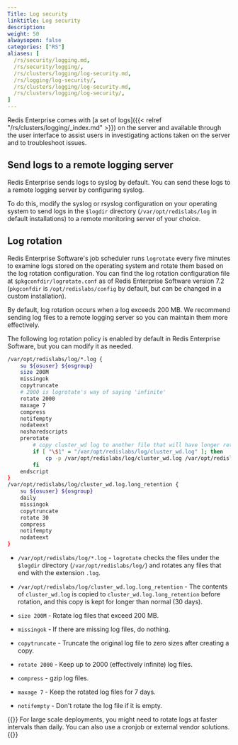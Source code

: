 ```yaml
---
Title: Log security
linktitle: Log security
description:
weight: 50
alwaysopen: false
categories: ["RS"]
aliases: [
  /rs/security/logging.md,
  /rs/security/logging/,
  /rs/clusters/logging/log-security.md,
  /rs/logging/log-security/,
  /rs/clusters/logging/log-security.md,
  /rs/clusters/logging/log-security/,
]
---
```

Redis Enterprise comes with [a set of logs]({{< relref "/rs/clusters/logging/_index.md" >}}) on the server and available through the user interface to assist users in investigating actions taken on the server and to troubleshoot issues.

## Send logs to a remote logging server

Redis Enterprise sends logs to syslog by default. You can send these logs to a remote logging server by configuring syslog.

To do this, modify the syslog or rsyslog configuration on your operating system to send logs in the `$logdir` directory (`/var/opt/redislabs/log` in default installations) to a remote monitoring server of your choice.

## Log rotation

Redis Enterprise Software's job scheduler runs `logrotate` every five minutes to examine logs stored on the operating system and rotate them based on the log rotation configuration. You can find the log rotation configuration file at `$pkgconfdir/logrotate.conf` as of Redis Enterprise Software version 7.2 (`pkgconfdir` is `/opt/redislabs/config` by default, but can be changed in a custom installation).

By default, log rotation occurs when a log exceeds 200 MB. We recommend sending log files to a remote logging server so you can maintain them more effectively.

The following log rotation policy is enabled by default in Redis Enterprise Software, but you can modify it as needed.

```sh
/var/opt/redislabs/log/*.log {
    su ${osuser} ${osgroup}
    size 200M
    missingok
    copytruncate
    # 2000 is logrotate's way of saying 'infinite'
    rotate 2000
    maxage 7
    compress
    notifempty
    nodateext
    nosharedscripts
    prerotate
        # copy cluster_wd log to another file that will have longer retention
        if [ "\$1" = "/var/opt/redislabs/log/cluster_wd.log" ]; then
        	cp -p /var/opt/redislabs/log/cluster_wd.log /var/opt/redislabs/log/cluster_wd.log.long_retention
        fi
    endscript
}
/var/opt/redislabs/log/cluster_wd.log.long_retention {
    su ${osuser} ${osgroup}
    daily
    missingok
    copytruncate
    rotate 30
    compress
    notifempty
    nodateext
}
```

- `/var/opt/redislabs/log/*.log` - `logrotate` checks the files under the `$logdir` directory (`/var/opt/redislabs/log/`) and rotates any files that end with the extension `.log`.

- `/var/opt/redislabs/log/cluster_wd.log.long_retention` - The contents of `cluster_wd.log` is copied to `cluster_wd.log.long_retention` before rotation, and this copy is kept for longer than normal (30 days).

- `size 200M` - Rotate log files that exceed 200 MB.

- `missingok` - If there are missing log files, do nothing.

- `copytruncate` - Truncate the original log file to zero sizes after creating a copy.

- `rotate 2000` - Keep up to 2000 (effectively infinite) log files.

- `compress` - gzip log files.

- `maxage 7` - Keep the rotated log files for 7 days.

- `notifempty` - Don't rotate the log file if it is empty.

{{<note>}}
For large scale deployments, you might need to rotate logs at faster intervals than daily. You can also use a cronjob or external vendor solutions.
{{</note>}}
